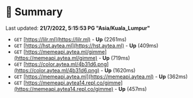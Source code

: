 # 📖 Summary
Last updated: **21/7/2022, 5:15:53 PG "Asia/Kuala_Lumpur"**

- `GET` [https://lilr.ml](https://lilr.ml) - **Up** (2261ms)
- `GET` [https://hst.aytea.ml](https://hst.aytea.ml) - **Up** (409ms)
- `GET` [https://memeapi.aytea.ml/gimme](https://memeapi.aytea.ml/gimme) - **Up** (719ms)
- `GET` [https://color.aytea.ml/4b31d6.png](https://color.aytea.ml/4b31d6.png) - **Up** (1620ms)
- `GET` [https://memeapi.aytea.ml](https://memeapi.aytea.ml) - **Up** (362ms)
- `GET` [https://memeapi.aytea14.repl.co/gimme](https://memeapi.aytea14.repl.co/gimme) - **Up** (457ms)
